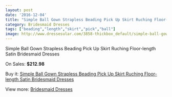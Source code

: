 ```yaml
---
layout: post
date: '2016-12-04'
title: "Simple Ball Gown Strapless Beading Pick Up Skirt Ruching Floor-length Satin Bridesmaid Dresses"
category: Bridesmaid Dresses
tags: ["beading","length","skirt","pick","ball"]
image: http://www.dressesular.com/3858-thickbox_default/simple-ball-gown-strapless-beading-pick-up-skirt-ruching-floor-length-satin-bridesmaid-dresses.jpg
---
```

Simple Ball Gown Strapless Beading Pick Up Skirt Ruching Floor-length Satin Bridesmaid Dresses

On Sales: **$212.98**
<a href="https://www.dressesular.com/bridesmaid-dresses/1561-simple-ball-gown-strapless-beading-pick-up-skirt-ruching-floor-length-satin-bridesmaid-dresses.html"><amp-img layout="responsive" width="600" height="600" src="//www.dressesular.com/3858-thickbox_default/simple-ball-gown-strapless-beading-pick-up-skirt-ruching-floor-length-satin-bridesmaid-dresses.jpg" alt="Simple Ball Gown Strapless Beading Pick Up Skirt Ruching Floor-length Satin Bridesmaid Dresses 0" /></a>

Buy it: [Simple Ball Gown Strapless Beading Pick Up Skirt Ruching Floor-length Satin Bridesmaid Dresses](https://www.dressesular.com/bridesmaid-dresses/1561-simple-ball-gown-strapless-beading-pick-up-skirt-ruching-floor-length-satin-bridesmaid-dresses.html "Simple Ball Gown Strapless Beading Pick Up Skirt Ruching Floor-length Satin Bridesmaid Dresses")

View more: [Bridesmaid Dresses](https://www.dressesular.com/4-bridesmaid-dresses "Bridesmaid Dresses")